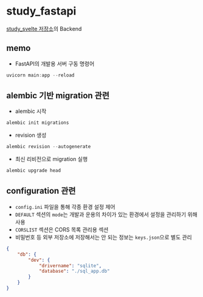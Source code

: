 # study_fastapi

[study_svelte 저장소](https://github.com/djccnt15/study_svelte)의 Backend

## memo

- FastAPI의 개발용 서버 구동 명령어

```powershell
uvicorn main:app --reload
```

## alembic 기반 migration 관련

- alembic 시작

```powershell
alembic init migrations
```

- revision 생성

```powershell
alembic revision --autogenerate
```

- 최신 리비전으로 migration 실행

```powershell
alembic upgrade head
```

## configuration 관련

- `config.ini` 파일을 통해 각종 환경 설정 제어
- `DEFAULT` 섹션의 `mode`는 개발과 운용의 차이가 있는 환경에서 설정을 관리하기 위해 사용
- `CORSLIST` 섹션은 CORS 목록 관리용 섹션
- 비밀번호 등 외부 저장소에 저장해서는 안 되는 정보는 `keys.json`으로 별도 관리

```json
{
    "db": {
        "dev": {
            "drivername": "sqlite",
            "database": "./sql_app.db"
        }
    }
}
```
